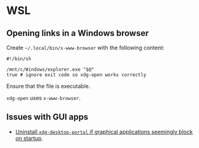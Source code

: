 # WSL

## Opening links in a Windows browser

Create `~/.local/bin/x-www-browser` with the following content:

```
#!/bin/sh

/mnt/c/Windows/explorer.exe "$@"
true # ignore exit code so xdg-open works correctly
```

Ensure that the file is executable.

`xdg-open` uses `x-www-browser`.

## Issues with GUI apps

* [Uninstall `xdg-desktop-portal` if graphical applications seemingly block on startup](https://github.com/microsoft/wslg/issues/1273#issuecomment-2238745415).
